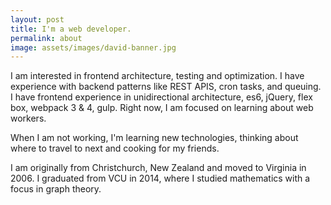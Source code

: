 ```yaml
---
layout: post
title: I'm a web developer.
permalink: about
image: assets/images/david-banner.jpg
---
```


I am <span class="highlight">interested</span> in frontend architecture, testing and optimization. I have experience with backend patterns like REST APIS, cron tasks, and queuing. I have frontend experience in unidirectional architecture, es6, jQuery, flex box, webpack 3 & 4, gulp. Right now, I am focused on learning about web workers.

When I am not working, I'm learning new <span class="highlight">technologies</span>,  thinking about where to travel to next and cooking for my friends.

I am originally from Christchurch, New Zealand and moved to Virginia in 2006. I graduated from VCU in 2014, where I studied mathematics with a focus in <span class="highlight">graph theory</span>.
